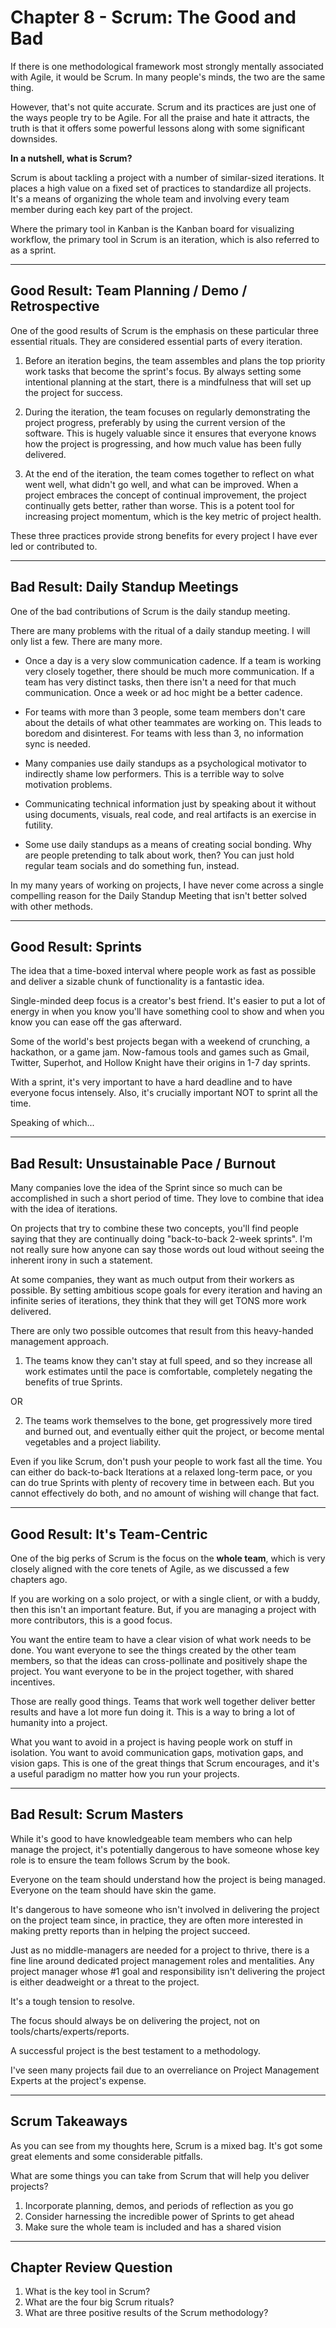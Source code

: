 # Chapter 8 - Scrum: The Good and Bad

If there is one methodological framework most strongly mentally associated with Agile, it would be Scrum. In many people's minds, the two are the same thing.

However, that's not quite accurate. Scrum and its practices are just one of the ways people try to be Agile. For all the praise and hate it attracts, the truth is that it offers some powerful lessons along with some significant downsides.

**In a nutshell, what is Scrum?**

Scrum is about tackling a project with a number of similar-sized iterations. It places a high value on a fixed set of practices to standardize all projects. It's a means of organizing the whole team and involving every team member during each key part of the project.

Where the primary tool in Kanban is the Kanban board for visualizing workflow, the primary tool in Scrum is an iteration, which is also referred to as a sprint.

---

## Good Result: Team Planning / Demo / Retrospective

One of the good results of Scrum is the emphasis on these particular three essential rituals. They are considered essential parts of every iteration.

1. Before an iteration begins, the team assembles and plans the top priority work tasks that become the sprint's focus. By always setting some intentional planning at the start, there is a mindfulness that will set up the project for success.

2. During the iteration, the team focuses on regularly demonstrating the project progress, preferably by using the current version of the software. This is hugely valuable since it ensures that everyone knows how the project is progressing, and how much value has been fully delivered.

3. At the end of the iteration, the team comes together to reflect on what went well, what didn't go well, and what can be improved. When a project embraces the concept of continual improvement, the project continually gets better, rather than worse. This is a potent tool for increasing project momentum, which is the key metric of project health.

These three practices provide strong benefits for every project I have ever led or contributed to.

---

## Bad Result: Daily Standup Meetings

One of the bad contributions of Scrum is the daily standup meeting.

There are many problems with the ritual of a daily standup meeting. I will only list a few. There are many more.

- Once a day is a very slow communication cadence. If a team is working very closely together, there should be much more communication. If a team has very distinct tasks, then there isn't a need for that much communication. Once a week or ad hoc might be a better cadence.

- For teams with more than 3 people, some team members don't care about the details of what other teammates are working on. This leads to boredom and disinterest. For teams with less than 3, no information sync is needed.

- Many companies use daily standups as a psychological motivator to indirectly shame low performers. This is a terrible way to solve motivation problems.

- Communicating technical information just by speaking about it without using documents, visuals, real code, and real artifacts is an exercise in futility.

- Some use daily standups as a means of creating social bonding. Why are people pretending to talk about work, then? You can just hold regular team socials and do something fun, instead.

In my many years of working on projects, I have never come across a single compelling reason for the Daily Standup Meeting that isn't better solved with other methods.

---

## Good Result: Sprints

The idea that a time-boxed interval where people work as fast as possible and deliver a sizable chunk of functionality is a fantastic idea.

Single-minded deep focus is a creator's best friend. It's easier to put a lot of energy in when you know you'll have something cool to show and when you know you can ease off the gas afterward.

Some of the world's best projects began with a weekend of crunching, a hackathon, or a game jam. Now-famous tools and games such as Gmail, Twitter, Superhot, and Hollow Knight have their origins in 1-7 day sprints.

With a sprint, it's very important to have a hard deadline and to have everyone focus intensely. Also, it's crucially important NOT to sprint all the time.

Speaking of which...

---

## Bad Result: Unsustainable Pace / Burnout

Many companies love the idea of the Sprint since so much can be accomplished in such a short period of time. They love to combine that idea with the idea of iterations.

On projects that try to combine these two concepts, you'll find people saying that they are continually doing "back-to-back 2-week sprints". I'm not really sure how anyone can say those words out loud without seeing the inherent irony in such a statement.

At some companies, they want as much output from their workers as possible. By setting ambitious scope goals for every iteration and having an infinite series of iterations, they think that they will get TONS more work delivered.

There are only two possible outcomes that result from this heavy-handed management approach.

1. The teams know they can't stay at full speed, and so they increase all work estimates until the pace is comfortable, completely negating the benefits of true Sprints.

OR

2. The teams work themselves to the bone, get progressively more tired and burned out, and eventually either quit the project, or become mental vegetables and a project liability.

Even if you like Scrum, don't push your people to work fast all the time. You can either do back-to-back Iterations at a relaxed long-term pace, or you can do true Sprints with plenty of recovery time in between each. But you cannot effectively do both, and no amount of wishing will change that fact.

---

## Good Result: It's Team-Centric

One of the big perks of Scrum is the focus on the **whole team**, which is very closely aligned with the core tenets of Agile, as we discussed a few chapters ago.

If you are working on a solo project, or with a single client, or with a buddy, then this isn't an important feature. But, if you are managing a project with more contributors, this is a good focus.

You want the entire team to have a clear vision of what work needs to be done. You want everyone to see the things created by the other team members, so that the ideas can cross-pollinate and positively shape the project. You want everyone to be in the project together, with shared incentives.

Those are really good things. Teams that work well together deliver better results and have a lot more fun doing it. This is a way to bring a lot of humanity into a project.

What you want to avoid in a project is having people work on stuff in isolation. You want to avoid communication gaps, motivation gaps, and vision gaps. This is one of the great things that Scrum encourages, and it's a useful paradigm no matter how you run your projects.

---

## Bad Result: Scrum Masters

While it's good to have knowledgeable team members who can help manage the project, it's potentially dangerous to have someone whose key role is to ensure the team follows Scrum by the book.

Everyone on the team should understand how the project is being managed. Everyone on the team should have skin the game.

It's dangerous to have someone who isn't involved in delivering the project on the project team since, in practice, they are often more interested in making pretty reports than in helping the project succeed.

Just as no middle-managers are needed for a project to thrive, there is a fine line around dedicated project management roles and mentalities. Any project manager whose #1 goal and responsibility isn't delivering the project is either deadweight or a threat to the project.

It's a tough tension to resolve.

The focus should always be on delivering the project, not on tools/charts/experts/reports.

A successful project is the best testament to a methodology.

I've seen many projects fail due to an overreliance on Project Management Experts at the project's expense.

---

## Scrum Takeaways

As you can see from my thoughts here, Scrum is a mixed bag. It's got some great elements and some considerable pitfalls.

What are some things you can take from Scrum that will help you deliver projects?

1. Incorporate planning, demos, and periods of reflection as you go
2. Consider harnessing the incredible power of Sprints to get ahead
3. Make sure the whole team is included and has a shared vision

---

## Chapter Review Question
1. What is the key tool in Scrum?
2. What are the four big Scrum rituals?
3. What are three positive results of the Scrum methodology?
